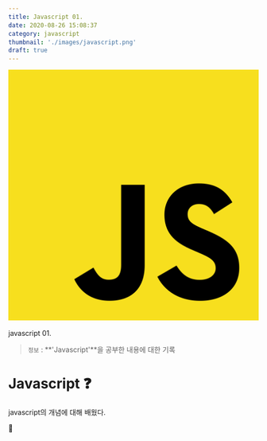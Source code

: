 ```yaml
---
title: Javascript 01.
date: 2020-08-26 15:08:37
category: javascript
thumbnail: './images/javascript.png'
draft: true
---
```


![](./images/javascript.png)

javascript 01.

> `정보` : **'Javascript'**을 공부한 내용에 대한 기록

# Javascript ❓

javascript의 개념에 대해 배웠다.

👋
